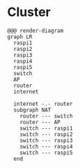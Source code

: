 <!SLIDE>

# Cluster

    @@@ render-diagram
    graph LR
      raspi1
      raspi2
      raspi3
      raspi4
      raspi5
      switch
      AP
      router
      internet

      internet -.- router
      subgraph NAT
        router --- switch
        router --- AP
        switch --- raspi1
        switch --- raspi2
        switch --- raspi3
        switch --- raspi4
        switch --- raspi5
      end
